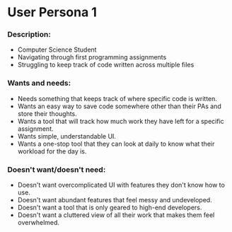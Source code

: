 # User Persona 1

### Description:

-   Computer Science Student
-   Navigating through first programming assignments
-   Struggling to keep track of code written across multiple files

### Wants and needs:

-   Needs something that keeps track of where specific code is written.
-   Wants an easy way to save code somewhere other than their PAs and store their thoughts.
-   Wants a tool that will track how much work they have left for a specific assignment.
-   Wants simple, understandable UI.
-   Wants a one-stop tool that they can look at daily to know what their workload for the day is.

### Doesn't want/doesn't need:

-   Doesn't want overcomplicated UI with features they don't know how to use.
-   Doesn't want abundant features that feel messy and undeveloped.
-   Doesn't want a tool that is only geared to high-end developers.
-   Doesn't want a cluttered view of all their work that makes them feel overwhelmed.
